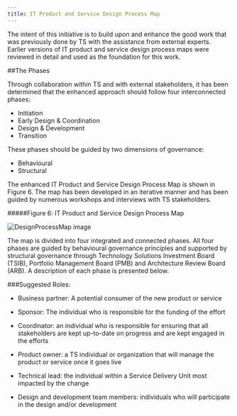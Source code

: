 ```yaml
---
title: IT Product and Service Design Process Map
---
```


The intent of this initiative is to build upon and enhance the good work that was previously done by TS with the assistance from external experts. Earlier versions of IT product and service design process maps were reviewed in detail and used as the foundation for this work.

##The Phases

Through collaboration within TS and with external stakeholders, it has been determined that the enhanced approach should follow four interconnected phases:

* Initiation
* Early Design & Coordination
* Design & Development
* Transition

These phases should be guided by two dimensions of governance:

* Behavioural
* Structural

The enhanced IT Product and Service Design Process Map is shown in  Figure 6. The map has been developed in an iterative manner and has been guided by numerous workshops and interviews with TS stakeholders.

#####Figure 6: IT Product and Service Design Process Map

<img src="{{site.baseurl}}/images/ProcessMap.png" alt="DesignProcessMap image">

The map is divided into four integrated and connected phases. All four phases are guided by behavioural governance principles and supported by structural governance through Technology Solutions Investment Board (TSIB), Portfolio Management Board (PMB) and Architecture Review Board (ARB). A description of each phase is presented below.

###Suggested Roles:

* Business partner: A potential consumer of the new product or service

* Sponsor: The individual who is responsible for the funding of the effort

* Coordinator: an individual who is responsible for ensuring that all stakeholders are kept up-to-date on progress and are kept engaged in the efforts

* Product owner: a TS individual or organization that will manage the product or service once it goes live

* Technical lead: the individual within a Service Delivery Unit most impacted by the change

* Design and development team members: individuals who will participate in the design and/or development